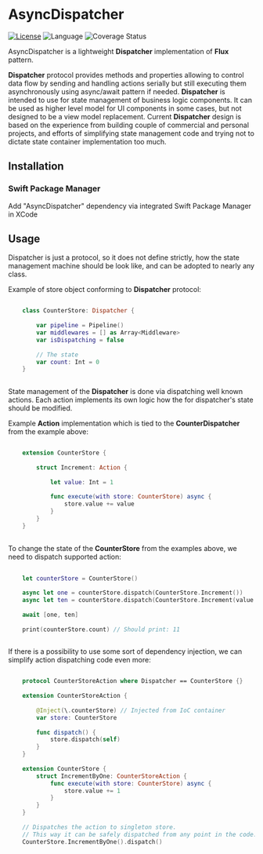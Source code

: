 # AsyncDispatcher

[![License](https://img.shields.io/badge/license-MIT-ff69b4.svg)](https://github.com/kzlekk/AsyncDispatcher/raw/master/LICENSE)
![Language](https://img.shields.io/badge/swift-5.5-orange.svg)
![Coverage Status](https://img.shields.io/badge/coverage-96%25-brightgreen)

AsyncDispatcher is a lightweight **Dispatcher** implementation of **Flux** pattern. 

**Dispatcher** protocol provides methods and properties allowing to control data flow by sending and handling actions serially but still executing them asynchronously using async/await pattern if needed. **Dispatcher** is intended to use for state management of business logic components. It can be used as higher level model for UI components in some cases, but not designed to be a view model replacement. Current **Dispatcher** design is based on the experience from building couple of commercial and personal projects, and efforts of simplifying state management code and trying not to dictate state container implementation too much.

## Installation

### Swift Package Manager

Add "AsyncDispatcher" dependency via integrated Swift Package Manager in XCode

## Usage

Dispatcher is just a protocol, so it does not define strictly, how the state management machine should be look like, and can be adopted to nearly any class.

Example of store object conforming to **Dispatcher** protocol: 

```swift

    class CounterStore: Dispatcher {
       
        var pipeline = Pipeline()
        var middlewares = [] as Array<Middleware>
        var isDispatching = false
        
        // The state
        var count: Int = 0
    }
    
```

State management of the **Dispatcher** is done via dispatching well known actions. Each action implements its own logic how the for dispatcher's state should be modified.

Example **Action** implementation which is tied to the **CounterDispatcher** from the example above:
 
```swift

    extension CounterStore {
     
        struct Increment: Action {
        
            let value: Int = 1
        
            func execute(with store: CounterStore) async {
                store.value += value
            }
        }
    }
    
```

To change the state of the **CounterStore** from the examples above, we need to dispatch supported action:

```swift
    
    let counterStore = CounterStore()
    
    async let one = counterStore.dispatch(CounterStore.Increment())
    async let ten = counterStore.dispatch(CounterStore.Increment(value: 10))
    
    await [one, ten]
    
    print(counterStore.count) // Should print: 11
    
```

If there is a possibility to use some sort of dependency injection, we can simplify action dispatching code even more:

```swift

    protocol CounterStoreAction where Dispatcher == CounterStore {}
    
    extension CounterStoreAction {
    
        @Inject(\.counterStore) // Injected from IoC container 
        var store: CounterStore
        
        func dispatch() {
            store.dispatch(self)
        }
    }
    
    extension CounterStore {     
        struct IncrementByOne: CounterStoreAction {
            func execute(with store: CounterStore) async {
                store.value += 1
            }
        }
    }
    
    // Dispatches the action to singleton store. 
    // This way it can be safely dispatched from any point in the code.
    CounterStore.IncrementByOne().dispatch()


``` 

